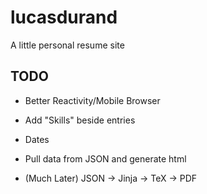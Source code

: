 # lucasdurand
A little personal resume site

## TODO
- Better Reactivity/Mobile Browser
- Add "Skills" beside entries
- Dates
- Pull data from JSON and generate html

- (Much Later) JSON -> Jinja -> TeX -> PDF 